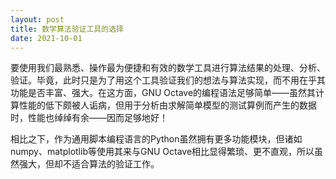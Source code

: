 ```yaml
---
layout: post
title: 数学算法验证工具的选择
date: 2021-10-01
---
```


要使用我们最熟悉、操作最为便捷和有效的数学工具进行算法结果的处理、分析、验证。毕竟，此时只是为了用这个工具验证我们的想法与算法实现，而不用在乎其功能是否丰富、强大。在这方面，GNU Octave的编程语法足够简单——虽然其计算性能的低下颇被人诟病，但用于分析由求解简单模型的测试算例而产生的数据时，性能也绰绰有余——因而足够地好！

相比之下，作为通用脚本编程语言的Python虽然拥有更多功能模块，但诸如numpy、matplotlib等使用其来与GNU Octave相比显得繁琐、更不直观，所以虽然强大，但却不适合算法的验证工作。
